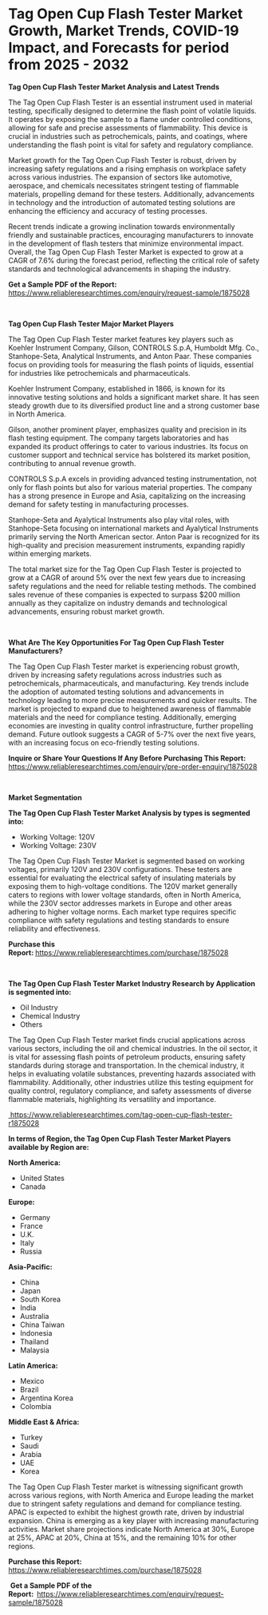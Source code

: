 <p><h1>Tag Open Cup Flash Tester Market Growth, Market Trends, COVID-19 Impact, and Forecasts for period from 2025 - 2032</h1></p><p><strong>Tag Open Cup Flash Tester Market Analysis and Latest Trends</strong></p>
<p><p>The Tag Open Cup Flash Tester is an essential instrument used in material testing, specifically designed to determine the flash point of volatile liquids. It operates by exposing the sample to a flame under controlled conditions, allowing for safe and precise assessments of flammability. This device is crucial in industries such as petrochemicals, paints, and coatings, where understanding the flash point is vital for safety and regulatory compliance.</p><p>Market growth for the Tag Open Cup Flash Tester is robust, driven by increasing safety regulations and a rising emphasis on workplace safety across various industries. The expansion of sectors like automotive, aerospace, and chemicals necessitates stringent testing of flammable materials, propelling demand for these testers. Additionally, advancements in technology and the introduction of automated testing solutions are enhancing the efficiency and accuracy of testing processes.</p><p>Recent trends indicate a growing inclination towards environmentally friendly and sustainable practices, encouraging manufacturers to innovate in the development of flash testers that minimize environmental impact. Overall, the Tag Open Cup Flash Tester Market is expected to grow at a CAGR of 7.6% during the forecast period, reflecting the critical role of safety standards and technological advancements in shaping the industry.</p></p>
<p><strong>Get a Sample PDF of the Report:&nbsp;</strong> <a href="https://www.reliableresearchtimes.com/enquiry/request-sample/1875028?utm_campaign=3543&utm_medium=2&utm_source=Github&utm_content=ia&utm_term=12042025&utm_id=tag-open-cup-flash-tester">https://www.reliableresearchtimes.com/enquiry/request-sample/1875028</a></p>
<p>&nbsp;</p>
<p><strong>Tag Open Cup Flash Tester Major Market Players</strong></p>
<p><p>The Tag Open Cup Flash Tester market features key players such as Koehler Instrument Company, Gilson, CONTROLS S.p.A, Humboldt Mfg. Co., Stanhope-Seta, Analytical Instruments, and Anton Paar. These companies focus on providing tools for measuring the flash points of liquids, essential for industries like petrochemicals and pharmaceuticals.</p><p>Koehler Instrument Company, established in 1866, is known for its innovative testing solutions and holds a significant market share. It has seen steady growth due to its diversified product line and a strong customer base in North America.</p><p>Gilson, another prominent player, emphasizes quality and precision in its flash testing equipment. The company targets laboratories and has expanded its product offerings to cater to various industries. Its focus on customer support and technical service has bolstered its market position, contributing to annual revenue growth.</p><p>CONTROLS S.p.A excels in providing advanced testing instrumentation, not only for flash points but also for various material properties. The company has a strong presence in Europe and Asia, capitalizing on the increasing demand for safety testing in manufacturing processes.</p><p>Stanhope-Seta and Ayalytical Instruments also play vital roles, with Stanhope-Seta focusing on international markets and Ayalytical Instruments primarily serving the North American sector. Anton Paar is recognized for its high-quality and precision measurement instruments, expanding rapidly within emerging markets.</p><p>The total market size for the Tag Open Cup Flash Tester is projected to grow at a CAGR of around 5% over the next few years due to increasing safety regulations and the need for reliable testing methods. The combined sales revenue of these companies is expected to surpass $200 million annually as they capitalize on industry demands and technological advancements, ensuring robust market growth.</p></p>
<p>&nbsp;</p>
<p><strong>What Are The Key Opportunities For Tag Open Cup Flash Tester Manufacturers?</strong></p>
<p><p>The Tag Open Cup Flash Tester market is experiencing robust growth, driven by increasing safety regulations across industries such as petrochemicals, pharmaceuticals, and manufacturing. Key trends include the adoption of automated testing solutions and advancements in technology leading to more precise measurements and quicker results. The market is projected to expand due to heightened awareness of flammable materials and the need for compliance testing. Additionally, emerging economies are investing in quality control infrastructure, further propelling demand. Future outlook suggests a CAGR of 5-7% over the next five years, with an increasing focus on eco-friendly testing solutions.</p></p>
<p><strong>Inquire or Share Your Questions If Any Before Purchasing This Report:</strong> <a href="https://www.reliableresearchtimes.com/enquiry/pre-order-enquiry/1875028?utm_campaign=3543&utm_medium=2&utm_source=Github&utm_content=ia&utm_term=12042025&utm_id=tag-open-cup-flash-tester">https://www.reliableresearchtimes.com/enquiry/pre-order-enquiry/1875028</a></p>
<p>&nbsp;</p>
<p><strong>Market Segmentation</strong></p>
<p><strong>The Tag Open Cup Flash Tester Market Analysis by types is segmented into:</strong></p>
<p><ul><li>Working Voltage: 120V</li><li>Working Voltage: 230V</li></ul></p>
<p><p>The Tag Open Cup Flash Tester Market is segmented based on working voltages, primarily 120V and 230V configurations. These testers are essential for evaluating the electrical safety of insulating materials by exposing them to high-voltage conditions. The 120V market generally caters to regions with lower voltage standards, often in North America, while the 230V sector addresses markets in Europe and other areas adhering to higher voltage norms. Each market type requires specific compliance with safety regulations and testing standards to ensure reliability and effectiveness.</p></p>
<p><strong>Purchase this Report:&nbsp;</strong><a href="https://www.reliableresearchtimes.com/purchase/1875028?utm_campaign=3543&utm_medium=2&utm_source=Github&utm_content=ia&utm_term=12042025&utm_id=tag-open-cup-flash-tester">https://www.reliableresearchtimes.com/purchase/1875028</a></p>
<p>&nbsp;</p>
<p><strong>The Tag Open Cup Flash Tester Market Industry Research by Application is segmented into:</strong></p>
<p><ul><li>Oil Industry</li><li>Chemical Industry</li><li>Others</li></ul></p>
<p><p>The Tag Open Cup Flash Tester market finds crucial applications across various sectors, including the oil and chemical industries. In the oil sector, it is vital for assessing flash points of petroleum products, ensuring safety standards during storage and transportation. In the chemical industry, it helps in evaluating volatile substances, preventing hazards associated with flammability. Additionally, other industries utilize this testing equipment for quality control, regulatory compliance, and safety assessments of diverse flammable materials, highlighting its versatility and importance.</p></p>
<p><a href="https://www.reliableresearchtimes.com/tag-open-cup-flash-tester-r1875028?utm_campaign=3543&utm_medium=2&utm_source=Github&utm_content=ia&utm_term=12042025&utm_id=tag-open-cup-flash-tester">&nbsp;https://www.reliableresearchtimes.com/tag-open-cup-flash-tester-r1875028</a></p>
<p><strong>In terms of Region, the Tag Open Cup Flash Tester Market Players available by Region are:</strong></p>
<p>
    <p> <strong> North America: </strong>
        <ul>
            <li>United States</li>
            <li>Canada</li>
        </ul>
        </p> 
    <p> <strong> Europe: </strong>
        <ul>
            <li>Germany</li>
            <li>France</li>
            <li>U.K.</li>
            <li>Italy</li>
            <li>Russia</li>
        </ul>
        </p> 
    <p> <strong> Asia-Pacific: </strong>
        <ul>
            <li>China</li>
            <li>Japan</li>
            <li>South Korea</li>
            <li>India</li>
            <li>Australia</li>
            <li>China Taiwan</li>
            <li>Indonesia</li>
            <li>Thailand</li>
            <li>Malaysia</li>
        </ul>
        </p> 
    <p> <strong> Latin America: </strong>
        <ul>
            <li>Mexico</li>
            <li>Brazil</li>
            <li>Argentina Korea</li>
            <li>Colombia</li>
        </ul>
        </p> 
    <p> <strong> Middle East & Africa: </strong>
        <ul>
            <li>Turkey</li>
            <li>Saudi</li>
            <li>Arabia</li>
            <li>UAE</li>
            <li>Korea</li>
        </ul>
    </p>
    </p>
<p><p>The Tag Open Cup Flash Tester market is witnessing significant growth across various regions, with North America and Europe leading the market due to stringent safety regulations and demand for compliance testing. APAC is expected to exhibit the highest growth rate, driven by industrial expansion. China is emerging as a key player with increasing manufacturing activities. Market share projections indicate North America at 30%, Europe at 25%, APAC at 20%, China at 15%, and the remaining 10% for other regions.</p></p>
<p><strong>Purchase this Report: </strong><a href="https://www.reliableresearchtimes.com/purchase/1875028?utm_campaign=3543&utm_medium=2&utm_source=Github&utm_content=ia&utm_term=12042025&utm_id=tag-open-cup-flash-tester">https://www.reliableresearchtimes.com/purchase/1875028</a></p>
<p>&nbsp;<strong>Get a Sample PDF of the Report:&nbsp;&nbsp;</strong><a href="https://www.reliableresearchtimes.com/enquiry/request-sample/1875028?utm_campaign=3543&utm_medium=2&utm_source=Github&utm_content=ia&utm_term=12042025&utm_id=tag-open-cup-flash-tester">https://www.reliableresearchtimes.com/enquiry/request-sample/1875028</a></p>
<p><strong></strong></p>
<p><p></p><p></p><p></p></p>